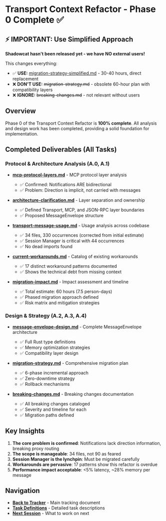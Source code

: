 # Transport Context Refactor - Phase 0 Complete ✅

## ⚡ IMPORTANT: Use Simplified Approach

**Shadowcat hasn't been released yet - we have NO external users!**

This changes everything:
- ✅ **USE:** [migration-strategy-simplified.md](migration-strategy-simplified.md) - 30-40 hours, direct replacement
- ❌ **DON'T USE:** ~~migration-strategy.md~~ - obsolete 60-hour plan with compatibility layers
- ❌ **IGNORE:** ~~breaking-changes.md~~ - not relevant without users

## Overview

Phase 0 of the Transport Context Refactor is **100% complete**. All analysis and design work has been completed, providing a solid foundation for implementation.

## Completed Deliverables (All Tasks)

### Protocol & Architecture Analysis (A.0, A.1)
- **[mcp-protocol-layers.md](mcp-protocol-layers.md)** - MCP protocol layer analysis
  - ✅ Confirmed: Notifications ARE bidirectional
  - ✅ Problem: Direction is implicit, not carried with messages
  
- **[architecture-clarification.md](architecture-clarification.md)** - Layer separation and ownership
  - ✅ Defined Transport, MCP, and JSON-RPC layer boundaries
  - ✅ Proposed MessageEnvelope structure

- **[transport-message-usage.md](transport-message-usage.md)** - Usage analysis across codebase
  - ✅ 34 files, 330 occurrences (corrected from initial estimate)
  - ✅ Session Manager is critical with 44 occurrences
  - ✅ No dead imports found
  
- **[current-workarounds.md](current-workarounds.md)** - Catalog of existing workarounds
  - ✅ 17 distinct workaround patterns documented
  - ✅ Shows the technical debt from missing context

- **[migration-impact.md](migration-impact.md)** - Impact assessment and timeline
  - ✅ Total estimate: 60 hours (7.5 person-days)
  - ✅ Phased migration approach defined
  - ✅ Risk matrix and mitigation strategies

### Design & Strategy (A.2, A.3, A.4)
- **[message-envelope-design.md](message-envelope-design.md)** - Complete MessageEnvelope architecture
  - ✅ Full Rust type definitions
  - ✅ Memory optimization strategies
  - ✅ Compatibility layer design
  
- **[migration-strategy.md](migration-strategy.md)** - Comprehensive migration plan
  - ✅ 6-phase incremental approach
  - ✅ Zero-downtime strategy
  - ✅ Rollback mechanisms
  
- **[breaking-changes.md](breaking-changes.md)** - Breaking changes documentation
  - ✅ All breaking changes cataloged
  - ✅ Severity and timeline for each
  - ✅ Migration paths defined

## Key Insights

1. **The core problem is confirmed**: Notifications lack direction information, breaking proxy routing
2. **The scope is manageable**: 34 files, not 90 as feared
3. **Session Manager is the lynchpin**: Must be migrated carefully
4. **Workarounds are pervasive**: 17 patterns show this refactor is overdue
5. **Performance impact acceptable**: <5% latency, ~28% memory per message

## Navigation

- **[Back to Tracker](../transport-context-tracker.md)** - Main tracking document
- **[Task Definitions](../tasks/)** - Detailed task descriptions
- **[Next Session](../../../../NEXT_SESSION_PROMPT.md)** - What to work on next